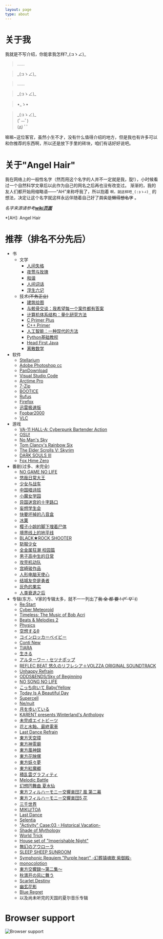 ```yaml
---
layout: page
type: about
---
```


# 关于我

我就是不写介绍，你能拿我怎样?\_(:зゝ∠)_

> ......

> \_(:зゝ∠)_

> ......

> \_(:зゝ∠)_

> •_ゝ• 

> \_(:зゝ∠)_  
> (ﾟ—ﾟ)  
> (д) ﾟﾟ  

嘛嘛~这位客官，虽然小生不才，没有什么值得介绍的地方，但是我也有许多可以和你推荐的东西啊，所以还是放下手里的砖块，咱们有话好好说吧。

# 关于"Angel Hair"

我在网络上的一般性名字（然而用这个名字的人并不一定就是我，腚!），小时候看过一个自然科学文章后以此作为自己的网名之后再也没有改变过。
渐渐的，我的友人们都开始用缩略语——“AH”来称呼我了，所以抱着 `啊，就这样吧_(:зゝ∠)_` 的想法，决定让这个名字就这样永远伴随着自己好了~~其实是懒得想名字~~ 。

*名字来源请参考[**wiki页面**](https://en.wikipedia.org/wiki/Angel_hair_(folklore))*

*[AH]: Angel Hair

# 推荐（排名不分先后）

* 书
    * 文学
        * [人间失格](https://www.amazon.cn/gp/product/B00KVUNYZW/)
        * [夜莺与玫瑰](http://search.dangdang.com/?key=%D2%B9%DD%BA%D3%EB%C3%B5%B9%E5%20%CC%B8%E5%AD%D6%DE&act=input)
        * [和谐](https://zh.wikipedia.org/wiki/%E5%92%8C%E8%AB%A7_(%E5%B0%8F%E8%AA%AA))
        * [人间词话](http://search.dangdang.com/?key=%C8%CB%BC%E4%B4%CA%BB%B0&act=input)
        * [浮生六记](http://search.dangdang.com/?key=%B8%A1%C9%FA%C1%F9%BC%C7&act=input)
    * 技术~~(不务正业)~~
        * [建筑绘图](http://product.dangdang.com/23289230.html)
        * [与骸骨交谈：我希望每一个案件都有答案](http://search.dangdang.com/?key=%D3%EB%BA%A1%B9%C7%BD%BB%CC%B8&act=input)
        * [计算机体系结构：量化研究方法](http://product.dangdang.com/22938644.html)
        * [C Primer Plus](http://search.dangdang.com/?key=c%20primer%20plus&act=input)
        * [C++ Primer](http://search.dangdang.com/?key=c%2B%2B%20primer&act=input)
        * [人工智能：一种现代的方法](http://search.dangdang.com/?key=%C8%CB%B9%A4%D6%C7%C4%DC%A3%BA%D2%BB%D6%D6%CF%D6%B4%FA%B5%C4%B7%BD%B7%A8&act=input)
        * [Python基础教程](http://product.dangdang.com/25218035.html)
        * [Head First Java](http://product.dangdang.com/9265169.html)
        * [离散数学](http://product.dangdang.com/23917146.html)
* 软件
    * [Stellarium](https://stellarium.org/)
    * [Adobe Photoshop cc](https://www.adobe.com/products/photoshop.html)
    * [PanDownload](https://www.pandownload.com/)
    * [Visual Studio Code](https://code.visualstudio.com/)
    * [Arctime Pro](https://arctime.org/)
    * [7-Zip](https://www.7-zip.org/)
    * [BOOTICE](http://www.ipauly.com/)
    * [Rufus](http://rufus.akeo.ie/)
    * [Firefox](www.firefox.com)
    * [迅雷极速版](https://tieba.baidu.com/f?kw=%D1%B8%C0%D7%BC%AB%CB%D9%B0%E6&fr=ala0&tpl=5)
    * [Foobar2000](http://www.foobar2000.org/)
    * [VLC](https://www.videolan.org/index.zh.html)
* 游戏
    * [VA-11 HALL-A: Cyberpunk Bartender Action](http://waifubartending.com/)
    * [OSU!](https://osu.ppy.sh/home)
    * [No Man's Sky](https://store.steampowered.com/app/275850/No_Mans_Sky/)
    * [Tom Clancy's Rainbow Six](https://rainbow6.ubisoft.com/siege/en-us/home/)
    * [The Elder Scrolls V: Skyrim](https://store.steampowered.com/app/72850/The_Elder_Scrolls_V_Skyrim/)
    * [DARK SOULS III](https://store.steampowered.com/app/374320/DARK_SOULS_III/)
    * [Fox Hime Zero](https://store.steampowered.com/app/844930/Fox_Hime_Zero/)
* 番剧(过多、未完全)
    * [NO GAME NO LIFE](https://www.bilibili.com/bangumi/media/md184/)
    * [悠哉日常大王](https://zh.wikipedia.org/wiki/%E6%82%A0%E6%82%A0%E5%93%89%E5%93%89%E5%B0%91%E5%A5%B3%E6%97%A5%E5%92%8C)
    * [少女与战车](https://www.bilibili.com/bangumi/media/md2890/)
    * [中国唱诗班](https://www.bilibili.com/bangumi/media/md7312/)
    * [小魔女学园](https://www.bilibili.com/bangumi/media/md2547/)
    * [异国迷宫的十字路口](https://www.bilibili.com/bangumi/media/md3433/)
    * [妄想学生会](https://zh.wikipedia.org/wiki/%E5%A6%84%E6%83%B3%E5%AD%B8%E7%94%9F%E6%9C%83)
    * [快要坏掉的八音盒](https://www.bilibili.com/bangumi/media/md3292)
    * [冰菓](https://www.bilibili.com/bangumi/media/md3398/)
    * [樱子小姐的脚下埋着尸体](https://www.bilibili.com/bangumi/media/md2742/)
    * [境界线上的地平线](https://www.bilibili.com/bangumi/media/md2676/)
    * [BLACK★ROCK SHOOTER](https://www.bilibili.com/bangumi/media/md1665/)
    * [斩服少女](https://www.bilibili.com/bangumi/media/md419/)
    * [全金属狂潮 校园篇](https://zh.wikipedia.org/wiki/%E9%A9%9A%E7%88%86%E5%8D%B1%E6%A9%9F#%E9%A9%9A%E7%88%86%E5%8D%B1%E6%A9%9F%EF%BC%9F%E6%A0%A1%E5%9C%92%E7%AF%87%EF%BC%88-%7B%E3%81%B5%E3%82%82%E3%81%A3%E3%81%B5%7D-%EF%BC%89)
    * [男子高中生的日常](https://www.bilibili.com/bangumi/media/md2680/)
    * [攻壳机动队](https://zh.wikipedia.org/zh-hans/%E6%94%BB%E6%AE%BC%E6%A9%9F%E5%8B%95%E9%9A%8A)
    * [宫崎骏作品](https://zh.wikipedia.org/wiki/%E5%AE%AB%E5%B4%8E%E9%AA%8F)
    * [人形电脑天使心](https://www.bilibili.com/bangumi/media/md2061/)
    * [结城友奈是勇者](https://www.bilibili.com/bangumi/media/md95992/)
    * [灰色的果实](https://www.bilibili.com/bangumi/media/md95972/)
    * [人类衰退之后](https://www.bilibili.com/bangumi/media/md703/)
* 专辑(东方、V家的专辑太多，就不一一列出了~~我 全 都 要 ! (*ﾟ∇ﾟ)~~)
    * [Re:Start](https://music.163.com/album?id=36037546&userid=134956218)
    * [Cyber Meteoroid](https://music.163.com/album?id=37087181&userid=134956218)
    * [Timeless: The Music of Bob Acri](https://music.163.com/album?id=2338266&userid=134956218)
    * [Beats & Melodies 2](https://music.163.com/album?id=2451782&userid=134956218)
    * [Physics](https://music.163.com/album?id=72072428&userid=134956218)
    * [空想するθ](https://music.163.com/album?id=3103351&userid=134956218)
    * [コインロッカーベイビー](https://music.163.com/album?id=34565194&userid=134956218)
    * [Conti New](https://music.163.com/album?id=2779880&userid=134956218)
    * [TIARA](https://music.163.com/album?id=3279670&userid=134956218)
    * [生きる](https://music.163.com/album?id=3211388&userid=134956218)
    * [アルターワー・セツナポップ](https://music.163.com/album?id=2685160&userid=134956218)
    * [REFLEC BEAT 悠久のリフレシア＋VOLZZA ORIGINAL SOUNDTRACK](https://music.163.com/album?id=35378006&userid=134956218)
    * [Unhappy Refrain](https://music.163.com/album?id=2082836&userid=134956218)
    * [ODDS&ENDS/Sky of Beginning](https://music.163.com/album?id=81892&userid=134956218)
    * [NO SONG NO LIFE](https://music.163.com/album?id=35722345&userid=134956218)
    * [こっち向いて Baby/Yellow](https://music.163.com/album?id=81912&userid=134956218)
    * [Today Is A Beautiful Day](https://music.163.com/album?id=2084299&userid=134956218)
    * [Supercell](https://music.163.com/album?id=2084300&userid=134956218)
    * [Ne/nuit](https://music.163.com/album?id=3439608&userid=134956218)
    * [月を歩いている](https://music.163.com/album?id=34790139&userid=134956218)
    * [KARENT presents Winterland's Anthology](https://music.163.com/album?id=35188503&userid=134956218)
    * [未完成エイトビーツ](https://music.163.com/album?id=3139078&userid=134956218)
    * [花と水飴、最終電車](https://music.163.com/album?id=3190774&userid=134956218)
    * [Last Dance Refrain](https://music.163.com/album?id=36030719&userid=134956218)
    * [東方天空璋](https://music.163.com/album?id=35934120&userid=134956218)
    * [東方神霊廟](https://music.163.com/album?id=48360&userid=134956218)
    * [東方風神録](https://music.163.com/album?id=2075198&userid=134956218)
    * [東方花映塚](https://music.163.com/album?id=48438&userid=134956218)
    * [東方妖々夢](https://music.163.com/album?id=2075201&userid=134956218)
    * [東方紅魔郷](https://music.163.com/album?id=2075202&userid=134956218)
    * [積乱雲グラフィティ](https://music.163.com/album?id=2944048&userid=134956218)
    * [Melodic Battle](https://music.163.com/album?id=77720&userid=134956218)
    * [幻想円舞曲 夏水仙](https://music.163.com/album?id=86164&userid=134956218)
    * [東方フィルハーモニー交響楽団7 風 第二幕](https://music.163.com/album?id=37085209&userid=134956218)
    * [東方フィルハーモニー交響楽団5 花](https://music.163.com/album?id=35150187&userid=134956218)
    * [三千世界](https://music.163.com/album?id=2639419&userid=134956218)
    * [MIKU/TOA](https://music.163.com/album?id=3171784&userid=134956218)
    * [Last Dance](https://music.163.com/album?id=3443948&userid=134956218)
    * [Selentia](https://music.163.com/album?id=3279660&userid=134956218)
    * ["Activity" Case:03 - Historical Vacation-](https://music.163.com/album?id=3095056&userid=134956218)
    * [Shade of Mythology](https://music.163.com/album?id=3027128&userid=134956218)
    * [World Trick](https://music.163.com/album?id=3266822&userid=134956218)
    * [House set of "Imperishable Night"](https://music.163.com/album?id=2393275&userid=134956218)
    * [無幻のアウローラ](https://music.163.com/album?id=34886662&userid=134956218)
    * [SLEEP SHEEP SUNROOM](https://music.163.com/album?id=37099563&userid=134956218)
    * [Symphonic Requiem "Purple heart" -幻葬镇魂歌 紫御殿-](https://music.163.com/album?id=86172&userid=134956218)
    * [monocolotion](https://music.163.com/album?id=2652738&userid=134956218)
    * [東方交響録～第二集～](https://music.163.com/album?id=35934500&userid=134956218)
    * [秋満开の风に舞う](https://music.163.com/album?id=67008&userid=134956218)
    * [Scarlet Destiny](https://music.163.com/album?id=83091&userid=134956218)
    * [幽玄花影](https://music.163.com/album?id=2640871&userid=134956218)
    * [Blue Regret](https://music.163.com/album?id=3177068&userid=134956218)
    * 以及尚未听完的天国的夏尔音乐专辑
    

# Browser support

![Browser support](http://iissnan.com/nexus/next/browser-support.png)
